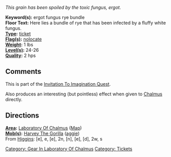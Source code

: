 *This grain has been spoiled by the toxic fungus, ergot.*

**Keyword(s):** ergot fungus rye bundle  
**Floor Text:** Here lies a bundle of rye that has been infected by a
fluffy white fungus.  
**[Type](:Category:_Object_Types.md "wikilink"):**
[ticket](:Category:_Tickets.md "wikilink")  
**[Flag(s)](:Category:_Object_Flags.md "wikilink"):**
[nolocate](NoLocate_Flag.md "wikilink")  
**[Weight](Object_Weight.md "wikilink"):** 1 lbs  
**[Level(s)](Object_Level.md "wikilink"):** 24-26  
**[Quality](Object_Quality.md "wikilink"):** 2 hps  

## Comments

This is part of the [Invitation To Imagination
Quest](Invitation_To_Imagination_Quest "wikilink").

Also produces an interesting (but pointless) effect when given to
[Chalmus](Chalmus_The_Alchemist.md "wikilink") directly.

## Directions

**[Area](:Category:_Areas.md "wikilink"):** [Laboratory Of
Chalmus](:Category:_Laboratory_Of_Chalmus.md "wikilink")
([Map](Laboratory_Of_Chalmus_Map.md "wikilink"))  
**[Mob(s)](:Category:_Mobs.md "wikilink"):** [Harvey The
Gorilla](Harvey_The_Gorilla "wikilink")
([aggie](Aggressive_Mobs.md "wikilink"))  
From [Higgins](Butler_Higgins.md "wikilink"): \[e\], e, \[e\], 2n,
\[n\], \[e\], \[d\], 2w, s

[Category: Gear In Laboratory Of
Chalmus](Category:_Gear_In_Laboratory_Of_Chalmus "wikilink") [Category:
Tickets](Category:_Tickets "wikilink")
